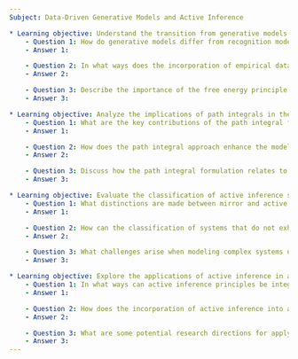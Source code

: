 ```yaml
---
Subject: Data-Driven Generative Models and Active Inference

* Learning objective: Understand the transition from generative models to recognition models and the data-driven component.
    - Question 1: How do generative models differ from recognition models in the context of active inference, and what role does empirical data play in this transition?
    - Answer 1: 

    - Question 2: In what ways does the incorporation of empirical data influence the design of generative models in behavioral experiments?
    - Answer 2: 

    - Question 3: Describe the importance of the free energy principle in the context of transitioning from generative models to recognition models.
    - Answer 3: 

* Learning objective: Analyze the implications of path integrals in the free energy principle as discussed in the context of active inference.
    - Question 1: What are the key contributions of the path integral formulation to the understanding of active inference in cognitive systems?
    - Answer 1: 

    - Question 2: How does the path integral approach enhance the modeling of both discrete and continuous time systems in active inference?
    - Answer 2: 

    - Question 3: Discuss how the path integral formulation relates to classical mechanics and its implications for cognitive modeling.
    - Answer 3: 

* Learning objective: Evaluate the classification of active inference systems and their applications across different types of systems.
    - Question 1: What distinctions are made between mirror and active inference systems, and why is this differentiation significant?
    - Answer 1: 

    - Question 2: How can the classification of systems that do not exhibit active states contribute to the understanding of active inference?
    - Answer 2: 

    - Question 3: What challenges arise when modeling complex systems using active inference, and how might these challenges be addressed?
    - Answer 3: 

* Learning objective: Explore the applications of active inference in agent-based modeling and the implications for empirical research.
    - Question 1: In what ways can active inference principles be integrated into existing agent-based models, and what benefits could this integration provide?
    - Answer 1: 

    - Question 2: How does the incorporation of active inference into agent-based models facilitate the understanding of emergent behaviors in complex systems?
    - Answer 2: 

    - Question 3: What are some potential research directions for applying active inference in the context of agent-based modeling, specifically regarding mutation and evolution?
    - Answer 3: 
---
```

